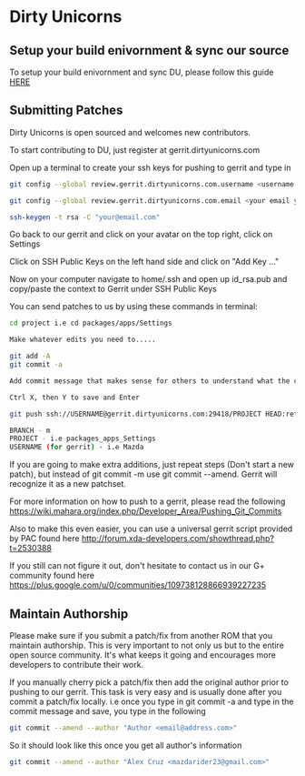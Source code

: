 # Dirty Unicorns #

## Setup your build enivornment & sync our source ##

To setup your build enivornment and sync DU, please follow this guide [HERE](https://raw.githubusercontent.com/nathanchance/Android-Tools/master/Guides/Building_AOSP.txt)

## Submitting Patches ##

Dirty Unicorns is open sourced and welcomes new contributors.

To start contributing to DU, just register at gerrit.dirtyunicorns.com

Open up a terminal to create your ssh keys for pushing to gerrit and type in

```bash
git config --global review.gerrit.dirtyunicorns.com.username <username you registered with>

git config --global review.gerrit.dirtyunicorns.com.email <your email you registered with>

ssh-keygen -t rsa -C "your@email.com"
```

Go back to our gerrit and click on your avatar on the top right, click on Settings

Click on SSH Public Keys on the left hand side and click on "Add Key ..."

Now on your computer navigate to home/.ssh and open up id_rsa.pub and copy/paste the context to Gerrit under SSH Public Keys

You can send patches to us by using these commands in terminal:

```bash
cd project i.e cd packages/apps/Settings

Make whatever edits you need to.....

git add -A
git commit -a

Add commit message that makes sense for others to understand what the commit is for

Ctrl X, then Y to save and Enter

git push ssh://USERNAME@gerrit.dirtyunicorns.com:29418/PROJECT HEAD:refs/for/BRANCH

BRANCH - m
PROJECT - i.e packages_apps_Settings
USERNAME (for gerrit) - i.e Mazda
```

If you are going to make extra additions, just repeat steps (Don't start a new patch), but instead of git commit -m
use git commit --amend. Gerrit will recognize it as a new patchset.

For more information on how to push to a gerrit, please read the following
https://wiki.mahara.org/index.php/Developer_Area/Pushing_Git_Commits

Also to make this even easier, you can use a universal gerrit script provided by PAC found here
http://forum.xda-developers.com/showthread.php?t=2530388

If you still can not figure it out, don't hesitate to contact us in our G+ community found here
https://plus.google.com/u/0/communities/109738128866939227235

## Maintain Authorship ##
Please make sure if you submit a patch/fix from another ROM that you maintain authorship. This is very important to not only us 
but to the entire open source community. It's what keeps it going and encourages more developers to contribute their work.

If you manually cherry pick a patch/fix then add the original author prior to pushing to our gerrit. This task is very easy and is
usually done after you commit a patch/fix locally. i.e once you type in git commit -a and type in the commit message and save, you
type in the following

```bash
git commit --amend --author "Author <email@address.com>"
```

So it should look like this once you get all author's information

```bash
git commit --amend --author "Alex Cruz <mazdarider23@gmail.com>"
```
